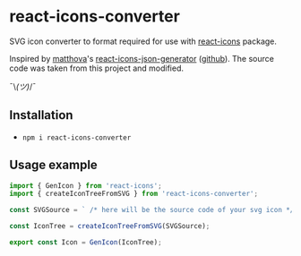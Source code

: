 # react-icons-converter

SVG icon converter to format required for use with [react-icons](https://www.npmjs.com/package/react-icons) package.

Inspired by [matthova](https://github.com/matthova)'s [react-icons-json-generator](https://github.com/matthova/react-icons-converter) ([github](https://github.com/matthova/react-icons-converter)). The source code was taken from this project and modified.

¯\\_(ツ)_/¯

## Installation

-   `npm i react-icons-converter`

## Usage example

```js
import { GenIcon } from 'react-icons';
import { createIconTreeFromSVG } from 'react-icons-converter';

const SVGSource = ` /* here will be the source code of your svg icon */ `;

const IconTree = createIconTreeFromSVG(SVGSource);

export const Icon = GenIcon(IconTree);
```
